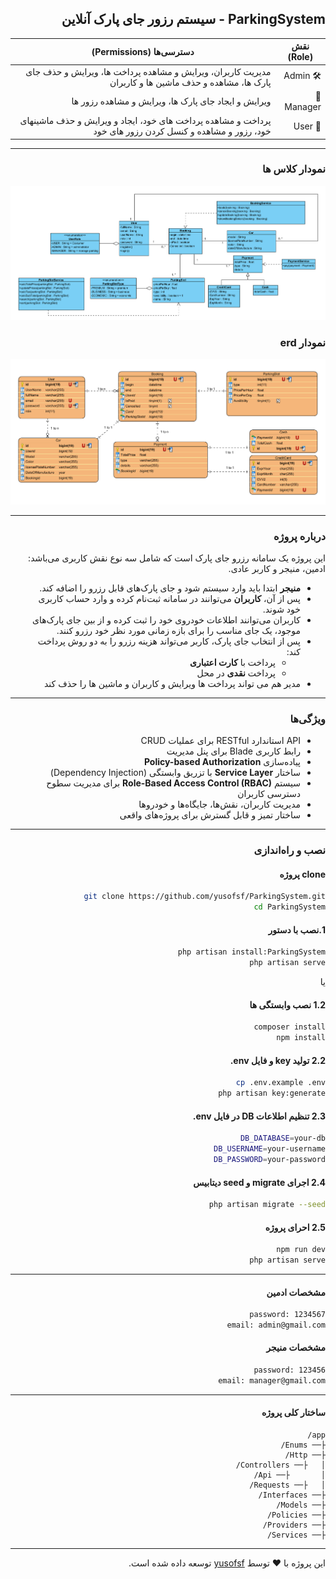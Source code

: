 <div dir="rtl">

## ParkingSystem - سیستم رزور جای پارک آنلاین
| نقش (Role) | دسترسی‌ها (Permissions)                                                                     |
| ---------- | ------------------------------------------------------------------------------------------- |
| 🛠️ Admin   | مدیریت کاربران، ویرایش و مشاهده پرداخت ها، ویرایش و حذف جای پارک ها، مشاهده و حذف ماشین ها و کاربران              |
| 👤 Manager | ویرایش و ایجاد جای پارک ها، ویرایش و مشاهده رزور ها                                                    |
| 👤 User    | پرداخت و مشاهده پرداخت های خود، ایجاد و ویرایش و حذف ماشینهای خود، رزور و مشاهده و کنسل کردن رزور های خود        |
---
### نمودار کلاس ها
![classDiagram](classDiagram.png)

### نمودار erd
![erdDiagram](erdDiagram.png)

---
### درباره پروژه

این پروژه یک سامانه رزرو جای پارک است که شامل سه نوع نقش کاربری می‌باشد: ادمین، منیجر و کاربر عادی.

- **منیجر** ابتدا باید وارد سیستم شود و جای پارک‌های قابل رزرو را اضافه کند.
- پس از آن، **کاربران** می‌توانند در سامانه ثبت‌نام کرده و وارد حساب کاربری خود شوند.
- کاربران می‌توانند اطلاعات خودروی خود را ثبت کرده و از بین جای پارک‌های موجود، یک جای مناسب را برای بازه زمانی مورد نظر خود رزرو کنند.
- پس از انتخاب جای پارک، کاربر می‌تواند هزینه رزرو را به دو روش پرداخت کند:
    - پرداخت با **کارت اعتباری**
    - پرداخت **نقدی** در محل
- مدیر هم می تواند پرداخت ها ویرایش و کاربران و ماشین ها را حذف کند
---
###  ویژگی‌ها

-  API استاندارد RESTful برای عملیات CRUD
-  رابط کاربری Blade برای پنل مدیریت
-  پیاده‌سازی **Policy-based Authorization**
-  ساختار **Service Layer** با تزریق وابستگی (Dependency Injection)
-  سیستم **Role-Based Access Control (RBAC)** برای مدیریت سطوح دسترسی کاربران
-  مدیریت کاربران، نقش‌ها، جایگاه‌ها و خودروها
- ساختار تمیز و قابل گسترش برای پروژه‌های واقعی
---
###  نصب و راه‌اندازی

#### clone پروژه
```bash
git clone https://github.com/yusofsf/ParkingSystem.git
cd ParkingSystem 
```

#### 1.نصب با دستور
```bash
php artisan install:ParkingSystem
php artisan serve
```
یا 
#### 1.2 نصب وابستگی ها
```bash
composer install
npm install
```

####      2.2 تولید key و فایل env.
```bash
cp .env.example .env 
php artisan key:generate
```
#### 2.3 تنظیم اطلاعات DB در فایل env.
```bash
DB_DATABASE=your-db
DB_USERNAME=your-username
DB_PASSWORD=your-password
```

#### 2.4 اجرای migrate و seed دیتابیس
```bash
php artisan migrate --seed
```
#### 2.5 احرای پروژه
```bash
npm run dev
php artisan serve
```
---
#### مشخصات ادمین
```bash
password: 1234567
email: admin@gmail.com
```
#### مشخصات منیجر
```bash
password: 123456
email: manager@gmail.com
```
---
#### ساختار کلی پروژه
</div>

<div dir="rtl">
    
```
app/
├── Enums/
├── Http/
│   ├── Controllers/
│       ├── Api/
│   ├── Requests/
├── Interfaces/
├── Models/
├── Policies/
├── Providers/
├── Services/
```
---

این پروژه با ❤️ توسط [yusofsf](https://github.com/yusofsf) توسعه داده شده است.

</div>

